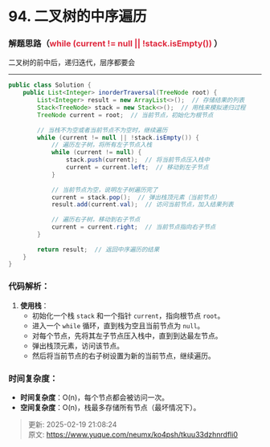 # 94. 二叉树的中序遍历

### 解题思路（<font style="color:#DF2A3F;">while (current != null || !stack.isEmpty()) </font> ）
二叉树的前中后，递归迭代，层序都要会

---

```java
public class Solution {
    public List<Integer> inorderTraversal(TreeNode root) {
        List<Integer> result = new ArrayList<>();  // 存储结果的列表
        Stack<TreeNode> stack = new Stack<>();  // 用栈来模拟递归过程
        TreeNode current = root;  // 当前节点，初始化为根节点
        
        // 当栈不为空或者当前节点不为空时，继续遍历
        while (current != null || !stack.isEmpty()) {
            // 遍历左子树，将所有左子节点入栈
            while (current != null) {
                stack.push(current);  // 将当前节点压入栈中
                current = current.left;  // 移动到左子节点
            }
            
            // 当前节点为空，说明左子树遍历完了
            current = stack.pop();  // 弹出栈顶元素（当前节点）
            result.add(current.val);  // 访问当前节点，加入结果列表
            
            // 遍历右子树，移动到右子节点
            current = current.right;  // 当前节点指向右子节点
        }
        
        return result;  // 返回中序遍历的结果
    }
}

```

### 代码解析：
1. **使用栈**：
    - 初始化一个栈 `stack` 和一个指针 `current`，指向根节点 `root`。
    - 进入一个 `while` 循环，直到栈为空且当前节点为 `null`。
    - 对每个节点，先将其左子节点压入栈中，直到到达最左节点。
    - 弹出栈顶元素，访问该节点。
    - 然后将当前节点的右子树设置为新的当前节点，继续遍历。

### 时间复杂度：
+ **时间复杂度**：O(n)，每个节点都会被访问一次。
+ **空间复杂度**：O(n)，栈最多存储所有节点（最坏情况下）。







> 更新: 2025-02-19 21:08:24  
> 原文: <https://www.yuque.com/neumx/ko4psh/tkuu33dzhnrdfli0>